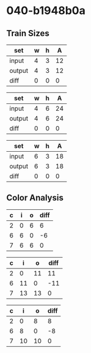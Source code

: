 # 040-b1948b0a
## Train Sizes

|set|w|h|A|
|---|---|---|---|
|input|4|3|12|
|output|4|3|12|
|diff|0|0|0|


|set|w|h|A|
|---|---|---|---|
|input|4|6|24|
|output|4|6|24|
|diff|0|0|0|


|set|w|h|A|
|---|---|---|---|
|input|6|3|18|
|output|6|3|18|
|diff|0|0|0|


## Color Analysis

|c|i|o|diff|
|---|---|---|---|
|2|0|6|6|
|6|6|0|-6|
|7|6|6|0|


|c|i|o|diff|
|---|---|---|---|
|2|0|11|11|
|6|11|0|-11|
|7|13|13|0|


|c|i|o|diff|
|---|---|---|---|
|2|0|8|8|
|6|8|0|-8|
|7|10|10|0|

